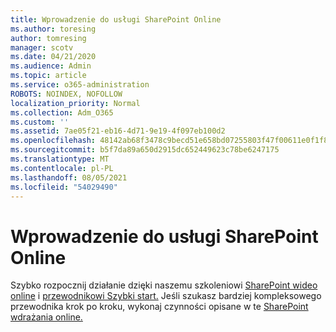 ```yaml
---
title: Wprowadzenie do usługi SharePoint Online
ms.author: toresing
author: tomresing
manager: scotv
ms.date: 04/21/2020
ms.audience: Admin
ms.topic: article
ms.service: o365-administration
ROBOTS: NOINDEX, NOFOLLOW
localization_priority: Normal
ms.collection: Adm_O365
ms.custom: ''
ms.assetid: 7ae05f21-eb16-4d71-9e19-4f097eb100d2
ms.openlocfilehash: 48142ab68f3478c9becd51e658bd07255803f47f00611e0f1f8ab1757fdc984d
ms.sourcegitcommit: b5f7da89a650d2915dc652449623c78be6247175
ms.translationtype: MT
ms.contentlocale: pl-PL
ms.lasthandoff: 08/05/2021
ms.locfileid: "54029490"
---
```

# <a name="get-started-with-sharepoint-online"></a>Wprowadzenie do usługi SharePoint Online

Szybko rozpocznij działanie dzięki naszemu szkoleniowi [SharePoint wideo online](https://go.microsoft.com/fwlink/?linkid=866438) i [przewodnikowi Szybki start.](https://go.microsoft.com/fwlink/?linkid=866437) Jeśli szukasz bardziej kompleksowego przewodnika krok po kroku, wykonaj czynności opisane w te [SharePoint wdrażania online.](https://portal.office.com/onboarding/sharepointonline#/)
  

